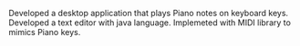 Developed a desktop application that plays Piano notes on keyboard keys.
Developed a text editor with java language. 
Implemeted with MIDI library to mimics Piano keys.

